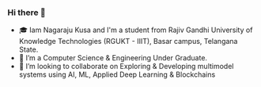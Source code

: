 ### Hi there 👋

- 🎓 Iam Nagaraju Kusa and I'm a student from Rajiv Gandhi University of Knowledge Technologies (RGUKT - IIIT), Basar campus, Telangana State.
- 🌱 I’m a Computer Science & Engineering Under Graduate.
- 👯 I’m looking to collaborate on Exploring & Developing multimodel systems using AI, ML, Applied Deep Learning & Blockchains
<!--
- 🤔 I’m looking for help with ...
- 💬 Ask me about ...
- 📫 How to reach me: ...
- 😄 Pronouns: ...
- ⚡ Fun fact: ...
🔭✈️
-->

<!--
**nagarajukusa24/nagarajukusa24** is a ✨ _special_ ✨ repository because its `README.md` (this file) appears on your GitHub profile.

Here are some ideas to get you started:

- 🔭 I’m currently working on ...
- 🌱 I’m currently learning ...
- 👯 I’m looking to collaborate on ...
- 🤔 I’m looking for help with ...
- 💬 Ask me about ...
- 📫 How to reach me: ...
- 😄 Pronouns: ...
- ⚡ Fun fact: ...
-->
